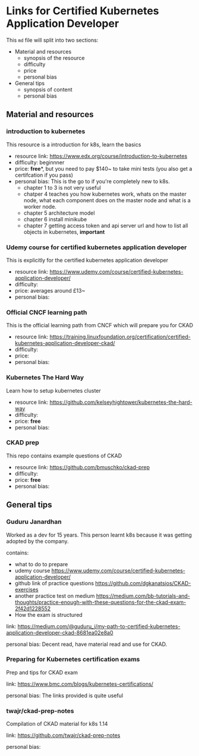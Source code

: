# Links for Certified Kubernetes Application Developer

This `md` file will split into two sections:
- Material and resources
  - synopsis of the resource
  - difficulty 
  - price
  - personal bias
- General tips
  - synopsis of content
  - personal bias

## Material and resources

### introduction to kubernetes

This resource is a introduction for k8s, learn the basics

- resource link: https://www.edx.org/course/introduction-to-kubernetes
- difficulty: beginnner 
- price: **free***, but you need to pay $140~ to take mini tests (you also get a certifcation if you pass) 
- personal bias: This is the go to if you're completely new to k8s.
  - chapter 1 to 3 is not very useful
  - chatper 4 teaches you how kubernetes work, whats on the master node, what each component does on the master node and what is a worker node.
  - chapter 5 architecture model 
  - chapter 6 install minikube 
  - chapter 7 getting access token and api server url and how to list all objects in kubernetes, **important**
  


### Udemy course for certified kubernetes application developer

This is explicitly for the certified kubernetes application developer

- resource link: https://www.udemy.com/course/certified-kubernetes-application-developer/
- difficulty:  
- price: averages around £13~
- personal bias: 

### Official CNCF learning path

This is the official learning path from CNCF which will prepare you for CKAD

- resource link: https://training.linuxfoundation.org/certification/certified-kubernetes-application-developer-ckad/
- difficulty: 
- price:
- personal bias: 

### Kubernetes The Hard Way

Learn how to setup kubernetes cluster

- resource link: https://github.com/kelseyhightower/kubernetes-the-hard-way
- difficulty: 
- price: **free**
- personal bias: 

### CKAD prep

This repo contains example questions of CKAD


- resource link: https://github.com/bmuschko/ckad-prep
- difficulty: 
- price: **free**
- personal bias: 

## General tips 

### Guduru Janardhan

Worked as a dev for 15 years. This person learnt k8s because it was getting adopted by the company.

contains:
- what to do to prepare
- udemy course https://www.udemy.com/course/certified-kubernetes-application-developer/
- github link of practice questions https://github.com/dgkanatsios/CKAD-exercises
- another practice test on medium https://medium.com/bb-tutorials-and-thoughts/practice-enough-with-these-questions-for-the-ckad-exam-2f42d1228552
- How the exam is structured


link: https://medium.com/@guduru_j/my-path-to-certified-kubernetes-application-developer-ckad-8681ea02e8a0

personal bias: Decent read, have material read and use for CKAD.

### Preparing for Kubernetes certification exams

Prep and tips for CKAD exam

link: https://www.bmc.com/blogs/kubernetes-certifications/

personal bias: The links provided is quite useful

### twajr/ckad-prep-notes

Compilation of CKAD material for k8s 1.14

link: https://github.com/twajr/ckad-prep-notes

personal bias:
